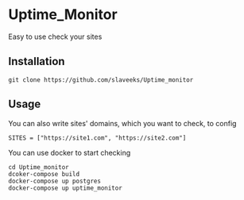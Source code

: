 Uptime_Monitor
==========

Easy to use check your sites

Installation
-----

```
git clone https://github.com/slaveeks/Uptime_monitor
```

Usage
-----
You can also write sites' domains, which you want to check, to config
```
SITES = ["https://site1.com", "https://site2.com"]
```
You can use docker to start checking
```
cd Uptime_monitor
dcoker-compose build
docker-compose up postgres
docker-compose up uptime_monitor
```

